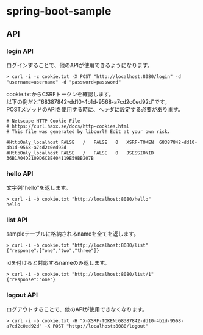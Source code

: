 # spring-boot-sample

## API

### login API

ログインすることで、他のAPIが使用できるようになります。

```text
> curl -i -c cookie.txt -X POST "http://localhost:8080/login" -d "username=username" -d "password=password"
```

cookie.txtからCSRFトークンを確認します。  
以下の例だと"68387842-dd10-4b1d-9568-a7cd2c0ed92d"です。  
POSTメソッドのAPIを使用する時に、ヘッダに設定する必要があります。
```text
# Netscape HTTP Cookie File
# https://curl.haxx.se/docs/http-cookies.html
# This file was generated by libcurl! Edit at your own risk.

#HttpOnly_localhost	FALSE	/	FALSE	0	XSRF-TOKEN	68387842-dd10-4b1d-9568-a7cd2c0ed92d
#HttpOnly_localhost	FALSE	/	FALSE	0	JSESSIONID	36B1A04D2109D6CBE404119E59BB207B
```

### hello API

文字列"hello"を返します。

```text
> curl -i -b cookie.txt "http://localhost:8080/hello"
hello
```

### list API

sampleテーブルに格納されるnameを全てを返します。

```text
> curl -i -b cookie.txt "http://localhost:8080/list"
{"response":["one","two","three"]}
```

idを付けると対応するnameのみ返します。

```text
> curl -i -b cookie.txt "http://localhost:8080/list/1"
{"response":"one"}
```

### logout API

ログアウトすることで、他のAPIが使用できなくなります。

```text
> curl -i -b cookie.txt -H "X-XSRF-TOKEN:68387842-dd10-4b1d-9568-a7cd2c0ed92d" -X POST "http://localhost:8080/logout"
```